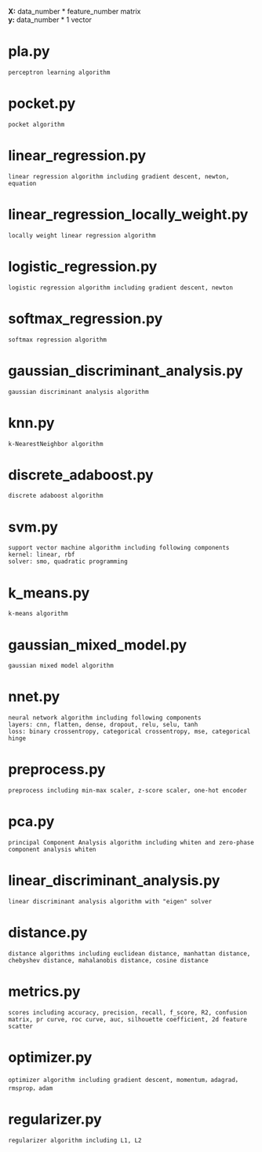 **X:** data_number * feature_number matrix<br>
**y:** data_number * 1 vector<br>

# pla.py
    perceptron learning algorithm
# pocket.py
    pocket algorithm
# linear_regression.py
    linear regression algorithm including gradient descent, newton, equation
# linear_regression_locally_weight.py
    locally weight linear regression algorithm
# logistic_regression.py
    logistic regression algorithm including gradient descent, newton
# softmax_regression.py
    softmax regression algorithm
# gaussian_discriminant_analysis.py
    gaussian discriminant analysis algorithm
# knn.py
    k-NearestNeighbor algorithm
# discrete_adaboost.py
    discrete adaboost algorithm
# svm.py
    support vector machine algorithm including following components
    kernel: linear, rbf
    solver: smo, quadratic programming
# k_means.py
    k-means algorithm
# gaussian_mixed_model.py
    gaussian mixed model algorithm
# nnet.py
    neural network algorithm including following components
    layers: cnn, flatten, dense, dropout, relu, selu, tanh
    loss: binary crossentropy, categorical crossentropy, mse, categorical hinge
# preprocess.py
    preprocess including min-max scaler, z-score scaler, one-hot encoder
# pca.py
    principal Component Analysis algorithm including whiten and zero-phase component analysis whiten
# linear_discriminant_analysis.py
    linear discriminant analysis algorithm with "eigen" solver
# distance.py
    distance algorithms including euclidean distance, manhattan distance, chebyshev distance, mahalanobis distance, cosine distance
# metrics.py
    scores including accuracy, precision, recall, f_score, R2, confusion matrix, pr curve, roc curve, auc, silhouette coefficient, 2d feature scatter
# optimizer.py
    optimizer algorithm including gradient descent, momentum，adagrad，rmsprop，adam
# regularizer.py
    regularizer algorithm including L1, L2
